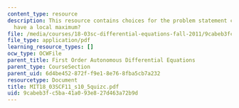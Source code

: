 ```yaml
---
content_type: resource
description: This resource contains choices for the problem statement can solutions
  have a local maximum?
file: /media/courses/18-03sc-differential-equations-fall-2011/9cabeb3fc5ba41a093e827d463a72b9d_MIT18_03SCF11_s10_5quizc.pdf
file_type: application/pdf
learning_resource_types: []
ocw_type: OCWFile
parent_title: First Order Autonomous Differential Equations
parent_type: CourseSection
parent_uid: 6d4be452-872f-f9e1-8e76-8fba5cb7a232
resourcetype: Document
title: MIT18_03SCF11_s10_5quizc.pdf
uid: 9cabeb3f-c5ba-41a0-93e8-27d463a72b9d
---
```

